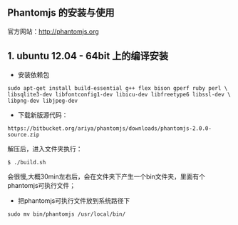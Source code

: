 Phantomjs 的安装与使用
--------------------------------------------

官方网站：http://phantomjs.org

## 1. ubuntu 12.04 - 64bit 上的编译安装

* 安装依赖包

```
sudo apt-get install build-essential g++ flex bison gperf ruby perl \
libsqlite3-dev libfontconfig1-dev libicu-dev libfreetype6 libssl-dev \
libpng-dev libjpeg-dev
```

* 下载新版源代码：
    
```
https://bitbucket.org/ariya/phantomjs/downloads/phantomjs-2.0.0-source.zip
```

解压后，进入文件夹执行：   
  
```
$ ./build.sh
```            
  
会很慢,大概30min左右后，会在文件夹下产生一个bin文件夹，里面有个phantomjs可执行文件；

* 把phantomjs可执行文件放到系统路径下

```
sudo mv bin/phantomjs /usr/local/bin/
```
